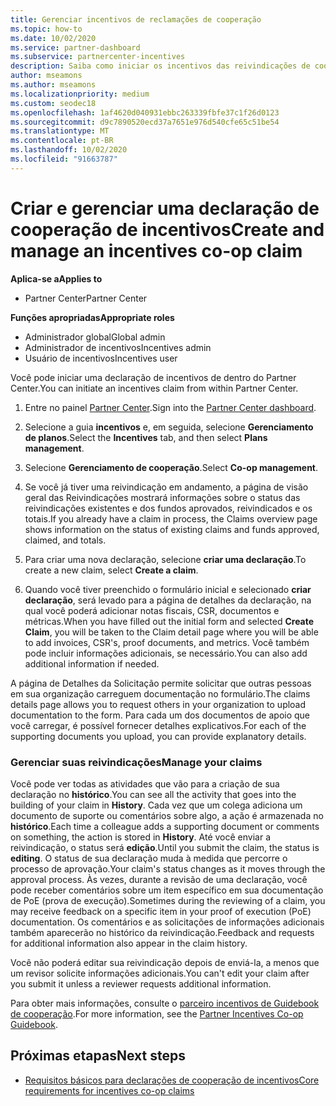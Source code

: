 ```yaml
---
title: Gerenciar incentivos de reclamações de cooperação
ms.topic: how-to
ms.date: 10/02/2020
ms.service: partner-dashboard
ms.subservice: partnercenter-incentives
description: Saiba como iniciar os incentivos das reivindicações de cooperação do Partner Center. Você pode ver todas as atividades da sua reivindicação no Histórico.
author: mseamons
ms.author: mseamons
ms.localizationpriority: medium
ms.custom: seodec18
ms.openlocfilehash: 1af4620d040931ebbc263339fbfe37c1f26d0123
ms.sourcegitcommit: d9c7890520ecd37a7651e976d540cfe65c51be54
ms.translationtype: MT
ms.contentlocale: pt-BR
ms.lasthandoff: 10/02/2020
ms.locfileid: "91663787"
---
```

# <a name="create-and-manage-an-incentives-co-op-claim"></a><span data-ttu-id="3d5be-104">Criar e gerenciar uma declaração de cooperação de incentivos</span><span class="sxs-lookup"><span data-stu-id="3d5be-104">Create and manage an incentives co-op claim</span></span>

<span data-ttu-id="3d5be-105">**Aplica-se a**</span><span class="sxs-lookup"><span data-stu-id="3d5be-105">**Applies to**</span></span>

- <span data-ttu-id="3d5be-106">Partner Center</span><span class="sxs-lookup"><span data-stu-id="3d5be-106">Partner Center</span></span>

<span data-ttu-id="3d5be-107">**Funções apropriadas**</span><span class="sxs-lookup"><span data-stu-id="3d5be-107">**Appropriate roles**</span></span>

- <span data-ttu-id="3d5be-108">Administrador global</span><span class="sxs-lookup"><span data-stu-id="3d5be-108">Global admin</span></span>
- <span data-ttu-id="3d5be-109">Administrador de incentivos</span><span class="sxs-lookup"><span data-stu-id="3d5be-109">Incentives admin</span></span>
- <span data-ttu-id="3d5be-110">Usuário de incentivos</span><span class="sxs-lookup"><span data-stu-id="3d5be-110">Incentives user</span></span>

<span data-ttu-id="3d5be-111">Você pode iniciar uma declaração de incentivos de dentro do Partner Center.</span><span class="sxs-lookup"><span data-stu-id="3d5be-111">You can initiate an incentives claim from within Partner Center.</span></span>

1. <span data-ttu-id="3d5be-112">Entre no painel [Partner Center](https://partner.microsoft.com/dashboard/).</span><span class="sxs-lookup"><span data-stu-id="3d5be-112">Sign into the [Partner Center dashboard](https://partner.microsoft.com/dashboard/).</span></span>

2. <span data-ttu-id="3d5be-113">Selecione a guia **incentivos** e, em seguida, selecione **Gerenciamento de planos**.</span><span class="sxs-lookup"><span data-stu-id="3d5be-113">Select the **Incentives** tab, and then select **Plans management**.</span></span>

3. <span data-ttu-id="3d5be-114">Selecione **Gerenciamento de cooperação**.</span><span class="sxs-lookup"><span data-stu-id="3d5be-114">Select **Co-op management**.</span></span>

4. <span data-ttu-id="3d5be-115">Se você já tiver uma reivindicação em andamento, a página de visão geral das Reivindicações mostrará informações sobre o status das reivindicações existentes e dos fundos aprovados, reivindicados e os totais.</span><span class="sxs-lookup"><span data-stu-id="3d5be-115">If you already have a claim in process, the Claims overview page shows information on the status of existing claims and funds approved, claimed, and totals.</span></span>

5. <span data-ttu-id="3d5be-116">Para criar uma nova declaração, selecione **criar uma declaração**.</span><span class="sxs-lookup"><span data-stu-id="3d5be-116">To create a new claim, select **Create a claim**.</span></span>

6. <span data-ttu-id="3d5be-117">Quando você tiver preenchido o formulário inicial e selecionado **criar declaração**, será levado para a página de detalhes da declaração, na qual você poderá adicionar notas fiscais, CSR, documentos e métricas.</span><span class="sxs-lookup"><span data-stu-id="3d5be-117">When you have filled out the initial form and selected **Create Claim**, you will be taken to the Claim detail page where you will be able to add invoices, CSR's, proof documents, and metrics.</span></span> <span data-ttu-id="3d5be-118">Você também pode incluir informações adicionais, se necessário.</span><span class="sxs-lookup"><span data-stu-id="3d5be-118">You can also add additional information if needed.</span></span>

<span data-ttu-id="3d5be-119">A página de Detalhes da Solicitação permite solicitar que outras pessoas em sua organização carreguem documentação no formulário.</span><span class="sxs-lookup"><span data-stu-id="3d5be-119">The claims details page allows you to request others in your organization to upload documentation to the form.</span></span> <span data-ttu-id="3d5be-120">Para cada um dos documentos de apoio que você carregar, é possível fornecer detalhes explicativos.</span><span class="sxs-lookup"><span data-stu-id="3d5be-120">For each of the supporting documents you upload, you can provide explanatory details.</span></span> 

### <a name="manage-your-claims"></a><span data-ttu-id="3d5be-121">Gerenciar suas reivindicações</span><span class="sxs-lookup"><span data-stu-id="3d5be-121">Manage your claims</span></span>

<span data-ttu-id="3d5be-122">Você pode ver todas as atividades que vão para a criação de sua declaração no **histórico**.</span><span class="sxs-lookup"><span data-stu-id="3d5be-122">You can see all the activity that goes into the building of your claim in **History**.</span></span> <span data-ttu-id="3d5be-123">Cada vez que um colega adiciona um documento de suporte ou comentários sobre algo, a ação é armazenada no **histórico**.</span><span class="sxs-lookup"><span data-stu-id="3d5be-123">Each time a colleague adds a supporting document or comments on something, the action is stored in **History**.</span></span> <span data-ttu-id="3d5be-124">Até você enviar a reivindicação, o status será **edição**.</span><span class="sxs-lookup"><span data-stu-id="3d5be-124">Until you submit the claim, the status is **editing**.</span></span> <span data-ttu-id="3d5be-125">O status de sua declaração muda à medida que percorre o processo de aprovação.</span><span class="sxs-lookup"><span data-stu-id="3d5be-125">Your claim's status changes as it moves through the approval process.</span></span> <span data-ttu-id="3d5be-126">Às vezes, durante a revisão de uma declaração, você pode receber comentários sobre um item específico em sua documentação de PoE (prova de execução).</span><span class="sxs-lookup"><span data-stu-id="3d5be-126">Sometimes during the reviewing of a claim, you may receive feedback on a specific item in your proof of execution (PoE) documentation.</span></span> <span data-ttu-id="3d5be-127">Os comentários e as solicitações de informações adicionais também aparecerão no histórico da reivindicação.</span><span class="sxs-lookup"><span data-stu-id="3d5be-127">Feedback and requests for additional information also appear in the claim history.</span></span>

<span data-ttu-id="3d5be-128">Você não poderá editar sua reivindicação depois de enviá-la, a menos que um revisor solicite informações adicionais.</span><span class="sxs-lookup"><span data-stu-id="3d5be-128">You can't edit your claim after you submit it unless a reviewer requests additional information.</span></span>

<span data-ttu-id="3d5be-129">Para obter mais informações, consulte o [parceiro incentivos de Guidebook de cooperação](https://assetsprod.microsoft.com/co-op-guidebook.pdf).</span><span class="sxs-lookup"><span data-stu-id="3d5be-129">For more information, see the [Partner Incentives Co-op Guidebook](https://assetsprod.microsoft.com/co-op-guidebook.pdf).</span></span>

## <a name="next-steps"></a><span data-ttu-id="3d5be-130">Próximas etapas</span><span class="sxs-lookup"><span data-stu-id="3d5be-130">Next steps</span></span>

- [<span data-ttu-id="3d5be-131">Requisitos básicos para declarações de cooperação de incentivos</span><span class="sxs-lookup"><span data-stu-id="3d5be-131">Core requirements for incentives co-op claims</span></span>](core-requirements.md)